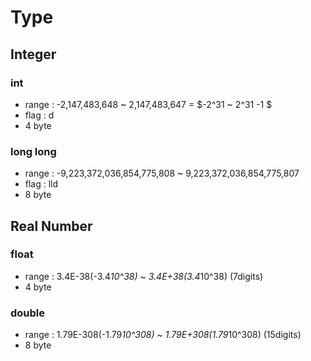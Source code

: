 # Type

## Integer

### int
* range : -2,147,483,648 ~ 2,147,483,647 = $-2^31 ~ 2^31 -1 $
* flag : d
* 4 byte

### long long
* range : -9,223,372,036,854,775,808 ~ 9,223,372,036,854,775,807
* flag : lld
* 8 byte

## Real Number

### float
* range : 3.4E-38(-3.4*10^38) ~ 3.4E+38(3.4*10^38) (7digits)
* 4 byte

### double
* range : 1.79E-308(-1.79*10^308) ~ 1.79E+308(1.79*10^308) (15digits)
* 8 byte